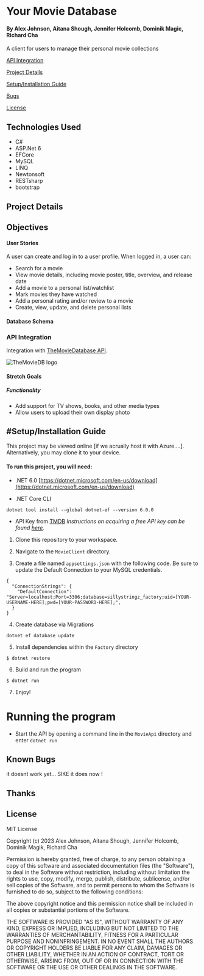 # Your Movie Database
#### By Alex Johnson, Aitana Shough, Jennifer Holcomb, Dominik Magic, Richard Cha

A client for users to manage their personal movie collections

[API Integration](#api-integration)

[Project Details](#project-details)

[Setup/Installation Guide](#setup/installation-guide)

[Bugs](#known-bugs)

[License](#license)


## Technologies Used

   * C#
   * ASP.Net 6
   * EFCore
   * MySQL
   * LINQ
   * Newtonsoft
   * RESTsharp
   * bootstrap

## Project Details

## Objectives

#### User Stories

A user can create and log in to a user profile.
When logged in, a user can:

* Search for a movie
* View movie details, including movie poster, title, overview, and release date
* Add a movie to a personal list/watchlist
* Mark movies they have watched
* Add a personal rating and/or review to a movie
* Create, view, update, and delete personal lists

#### Database Schema



### API Integration

Integration with [TheMovieDatabase API](https://developers.themoviedb.org/3/getting-started/introduction). 

![TheMovieDB logo](https://www.themoviedb.org/assets/2/v4/logos/v2/blue_long_2-9665a76b1ae401a510ec1e0ca40ddcb3b0cfe45f1d51b77a308fea0845885648.svg)




#### Stretch Goals

##### Functionality

* Add support for TV shows, books, and other media types
* Allow users to upload their own display photo


## #Setup/Installation Guide
 
 This project may be viewed online [if we acrually host it with Azure....]. Alternatively, you may clone it to your device.

 #### To run this project, you will need:
* .NET 6.0
[https://dotnet.microsoft.com/en-us/download](https://dotnet.microsoft.com/en-us/download)

* .NET Core CLI
```
dotnet tool install --global dotnet-ef --version 6.0.0
```

* API Key from [TMDB](https://developers.themoviedb.org/)
*Instructions on acquiring a free API key can be found [here](https://developers.themoviedb.org/3/getting-started/introduction).*

1. Clone this repository to your workspace.

2. Navigate to the `MovieClient` directory.

3. Create a file named `appsettings.json` with the following code. Be sure to update the Default Connection to your MySQL credentials.
```
{
  "ConnectionStrings": {
    "DefaultConnection": "Server=localhost;Port=3306;database=sillystringz_factory;uid=[YOUR-USERNAME-HERE];pwd=[YOUR-PASSWORD-HERE];",
  }
}
```

4. Create database via Migrations
```
dotnet ef database update
```

5. Install dependencies within the `Factory` directory
```
$ dotnet restore
````

6. Build and run the program 
 ```
 $ dotnet run
 ```

7. Enjoy!


# Running the program
* Start the API by opening a command line in the `MovieApi` directory and enter `dotnet run`



## Known Bugs
it doesnt work yet... SIKE it does now !

## Thanks


## License

MIT License

Copyright (c) 2023 Alex Johnson, Aitana Shough, Jennifer Holcomb, Dominik Magik, Richard Cha

Permission is hereby granted, free of charge, to any person obtaining a copy of this software and associated documentation files (the "Software"), to deal in the Software without restriction, including without limitation the rights to use, copy, modify, merge, publish, distribute, sublicense, and/or sell copies of the Software, and to permit persons to whom the Software is furnished to do so, subject to the following conditions:

The above copyright notice and this permission notice shall be included in all copies or substantial portions of the Software.

THE SOFTWARE IS PROVIDED "AS IS", WITHOUT WARRANTY OF ANY KIND, EXPRESS OR IMPLIED, INCLUDING BUT NOT LIMITED TO THE WARRANTIES OF MERCHANTABILITY, FITNESS FOR A PARTICULAR PURPOSE AND NONINFRINGEMENT. IN NO EVENT SHALL THE AUTHORS OR COPYRIGHT HOLDERS BE LIABLE FOR ANY CLAIM, DAMAGES OR OTHER LIABILITY, WHETHER IN AN ACTION OF CONTRACT, TORT OR OTHERWISE, ARISING FROM, OUT OF OR IN CONNECTION WITH THE SOFTWARE OR THE USE OR OTHER DEALINGS IN THE SOFTWARE.